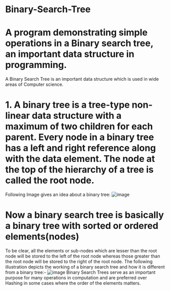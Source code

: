 # Binary-Search-Tree
# A program demonstrating simple operations in a Binary search tree, an important data structure in programming.
A Binary Search Tree is an important data structure which is used in wide areas of Computer science.
# 1. A binary tree is a tree-type non-linear data structure with a maximum of two children for each parent. Every node in a binary tree has a left and right reference along with the data element. The node at the top of the hierarchy of a tree is called the root node.
Following Image gives an idea about a binary tree:
![image](https://user-images.githubusercontent.com/78203773/124949522-43c4fc80-e02f-11eb-9a05-85b3fffacdec.png)
# Now a binary search tree is basically a binary tree with sorted or ordered elements(nodes)
To be clear, all the elements or sub-nodes which are lesser than the root node will be stored to the left of the root node whereas those greater than the root node will be stored to the right of the root node. The following illustration depicts the working of a binary search tree and how it is different from a binary tree:-
![image](https://user-images.githubusercontent.com/78203773/124949602-550e0900-e02f-11eb-94b3-3f00cbc5d7fd.png)
Binary Search Trees serve as an important purpose for many operations in computation and are preferred over Hashing in some cases where the order of the elements matters.
